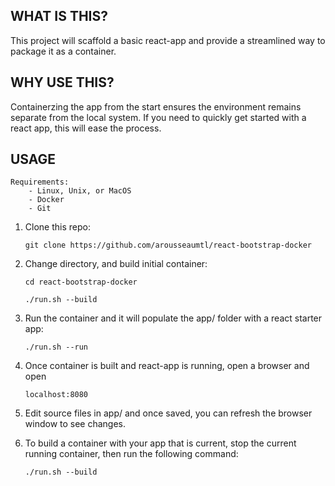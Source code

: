 ## WHAT IS THIS?

This project will scaffold a basic react-app and provide a streamlined way to package it as a container.

## WHY USE THIS?

Containerzing the app from the start ensures the environment remains separate from the local system.
If you need to quickly get started with a react app, this will ease the process.

## USAGE

    Requirements:
        - Linux, Unix, or MacOS
        - Docker
        - Git

1. Clone this repo:

   `git clone https://github.com/arousseaumtl/react-bootstrap-docker`

2. Change directory, and build initial container:

    `cd react-bootstrap-docker`

    `./run.sh --build`

3. Run the container and it will populate the app/ folder with a react starter app:

    `./run.sh --run`

4. Once container is built and react-app is running, open a browser and open

    `localhost:8080`

6. Edit source files in app/ and once saved, you can refresh the browser window to see changes.

7. To build a container with your app that is current, stop the current running container, then run the following command:

    `./run.sh --build`
